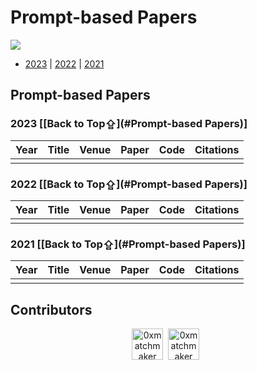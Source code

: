 # Prompt-based Papers
<img src="https://img.shields.io/badge/%F0%9F%A5%B3-Welcome-brightgreen">

-  [2023](#2023-back-to-top⇪) | [2022](#2022-back-to-top⇪) | [2021](#2021-back-to-top⇪) 

## Prompt-based Papers

### 2023 [[Back to Top⇪](#Prompt-based Papers)]
| Year | Title | Venue | Paper | Code | Citations |
| ---- | ----- | ----- | ----- | ---- | ---- |
|      |       |       |       |      |      |
### 2022 [[Back to Top⇪](#Prompt-based Papers)]

| Year | Title | Venue | Paper | Code | Citations |
| ---- | ----- | ----- | ----- | ---- | ---- |
|      |       |       |       |      |      |

### 2021 [[Back to Top⇪](#Prompt-based Papers)]

| Year | Title | Venue | Paper | Code | Citations |
| ---- | ----- | ----- | ----- | ---- | ---- |
|      |       |       |       |      |      |

## Contributors

<p align="center"><a href="https://github.com/LeeRoc-China"><img src="https://avatars.githubusercontent.com/u/59104898?s=400&u=c225a082a6a410e3d7c84ca29a07d723d7308dca&v=4" width="50px" alt="0xmatchmaker" /></a>&nbsp;&nbsp;<a href="https://github.com/yangqqq-yq"><img src="https://avatars.githubusercontent.com/u/64053857?v=4" width="50px" alt="0xmatchmaker" /></a>&nbsp;&nbsp;</p>

